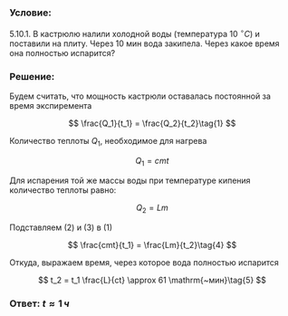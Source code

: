 ###  Условие:

$5.10.1.$ В кастрюлю налили холодной воды (температура $10 ~^{\circ}C$) и поставили на плиту. Через $10 \mathrm{~мин}$ вода закипела. Через какое время она полностью испарится?

###  Решение:

Будем считать, что мощность кастрюли оставалась постоянной за время экспиремента

$$
\frac{Q_1}{t_1} = \frac{Q_2}{t_2}\tag{1}
$$

Количество теплоты $Q_1$, необходимое для нагрева

$$
Q_1 = cmt\tag{2}
$$

Для испарения той же массы воды при температуре кипения количество теплоты равно:

$$
Q_2 = Lm\tag{3}
$$

Подставляем $(2)$ и $(3)$ в $(1)$

$$
\frac{cmt}{t_1} = \frac{Lm}{t_2}\tag{4}
$$

Откуда, выражаем время, через которое вода полностью испарится

$$
t_2 = t_1 \frac{L}{ct} \approx 61 \mathrm{~мин}\tag{5}
$$

###  Ответ: $t \approx 1 \,ч$